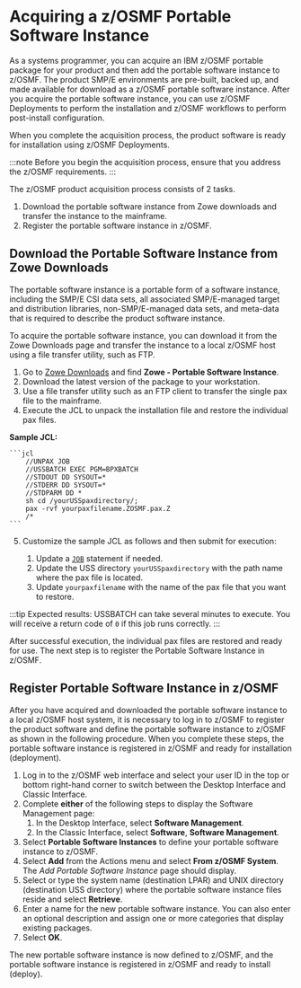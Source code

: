 # Acquiring a z/OSMF Portable Software Instance

As a systems programmer, you can acquire an IBM z/OSMF portable package for your product and then add the portable software instance to z/OSMF. The product SMP/E environments are pre-built, backed up, and made available for download as a z/OSMF portable software instance. After you acquire the portable software instance, you can use z/OSMF Deployments to perform the installation and z/OSMF workflows to perform post-install configuration.

When you complete the acquisition process, the product software is ready for installation using z/OSMF Deployments.

:::note
Before you begin the acquisition process, ensure that you address the z/OSMF requirements.
:::

The z/OSMF product acquisition process consists of 2 tasks.

1. Download the portable software instance from Zowe downloads and transfer the instance to the mainframe.
2. Register the portable software instance in z/OSMF.

## Download the Portable Software Instance from Zowe Downloads

The portable software instance is a portable form of a software instance, including the SMP/E CSI data sets, all associated SMP/E-managed target and distribution libraries, non-SMP/E-managed data sets, and meta-data that is required to describe the product software instance.

To acquire the portable software instance, you can download it from the Zowe Downloads page and transfer the instance to a local z/OSMF host using a file transfer utility, such as FTP.

1. Go to [Zowe Downloads](https://www.zowe.org/download.html) and find **Zowe - Portable Software Instance**.
2. Download the latest version of the package to your workstation.
3. Use a file transfer utility such as an FTP client to transfer the single pax file to the mainframe.
4. Execute the JCL to unpack the installation file and restore the individual pax files. 

**Sample JCL:**

    ```jcl
        //UNPAX JOB 
        //USSBATCH EXEC PGM=BPXBATCH
        //STDOUT DD SYSOUT=*
        //STDERR DD SYSOUT=*
        //STDPARM DD *
        sh cd /yourUSSpaxdirectory/;
        pax -rvf yourpaxfilename.ZOSMF.pax.Z
        /*
    ```

5. Customize the sample JCL as follows and then submit for execution:

    1. Update a [`JOB`](https://www.ibm.com/docs/en/zos/2.5.0?topic=reference-job-statement) statement if needed.
    2. Update the USS directory `yourUSSpaxdirectory` with the path name where the pax file is located.
    3. Update `yourpaxfilename` with the name of the pax file that you want to restore.

:::tip Expected results:
USSBATCH can take several minutes to execute. You will receive a return code of `0` if this job runs correctly.
:::

After successful execution, the individual pax files are restored and ready for use. The next step is to register the Portable Software Instance in z/OSMF.

## Register Portable Software Instance in z/OSMF

After you have acquired and downloaded the portable software instance to a local z/OSMF host system, it is necessary to log in to z/OSMF to register the product software and define the portable software instance to z/OSMF as shown in the following procedure. When you complete these steps, the portable software instance is registered in z/OSMF and ready for installation (deployment).

1. Log in to the z/OSMF web interface and select your user ID in the top or bottom right-hand corner to switch between the Desktop Interface and Classic Interface.
2. Complete **either** of the following steps to display the Software Management page:
    1. In the Desktop Interface, select **Software Management**.
    2. In the Classic Interface, select **Software**, **Software Management**.
3. Select **Portable Software Instances** to define your portable software instance to z/OSMF.
4. Select **Add** from the Actions menu and select **From z/OSMF System**. The _Add Portable Software Instance_ page should display.
5. Select or type the system name (destination LPAR) and UNIX directory (destination USS directory) where the portable software instance files reside and select **Retrieve**.
6. Enter a name for the new portable software instance. You can also enter an optional description and assign one or more categories that display existing packages.
7. Select **OK**.

The new portable software instance is now defined to z/OSMF, and the portable software instance is registered in z/OSMF and ready to install (deploy).
